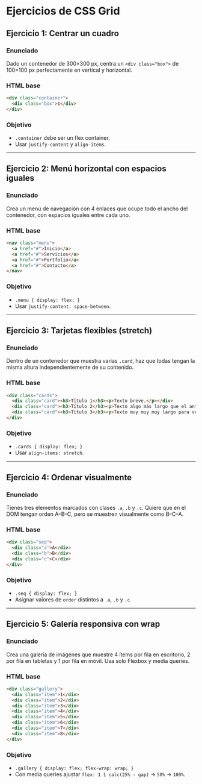 # Ejercicios de CSS Grid

## Ejercicio 1: Centrar un cuadro

### Enunciado

Dado un contenedor de 300×300 px, centra un `<div class="box">` de 100×100 px perfectamente en vertical y horizontal.

### HTML base

```html
<div class="container">
  <div class="box">1</div>
</div>
```

### Objetivo

* `.container` debe ser un flex container.
* Usar `justify-content` y `align-items`.

---

## Ejercicio 2: Menú horizontal con espacios iguales

### Enunciado

Crea un menú de navegación con 4 enlaces que ocupe todo el ancho del contenedor, con espacios iguales entre cada uno.

### HTML base

```html
<nav class="menu">
  <a href="#">Inicio</a>
  <a href="#">Servicios</a>
  <a href="#">Portfolio</a>
  <a href="#">Contacto</a>
</nav>
```

### Objetivo

* `.menu { display: flex; }`
* Usar `justify-content: space-between`.

---

## Ejercicio 3: Tarjetas flexibles (stretch)

### Enunciado

Dentro de un contenedor que muestra varias `.card`, haz que todas tengan la misma altura independientemente de su contenido.

### HTML base

```html
<div class="cards">
  <div class="card"><h3>Título 1</h3><p>Texto breve.</p></div>
  <div class="card"><h3>Título 2</h3><p>Texto algo más largo que el anterior para probar.</p></div>
  <div class="card"><h3>Título 3</h3><p>Texto muy muy muy largo para ver la diferencia.</p></div>
</div>
```

### Objetivo

* `.cards { display: flex; }`
* Usar `align-items: stretch`.

---

## Ejercicio 4: Ordenar visualmente

### Enunciado

Tienes tres elementos marcados con clases `.a`, `.b` y `.c`. Quiere que en el DOM tengan orden A–B–C, pero se muestren visualmente como B–C–A.

### HTML base

```html
<div class="seq">
  <div class="a">A</div>
  <div class="b">B</div>
  <div class="c">C</div>
</div>
```

### Objetivo

* `.seq { display: flex; }`
* Asignar valores de `order` distintos a `.a`, `.b` y `.c`.

---

## Ejercicio 5: Galería responsiva con wrap

### Enunciado

Crea una galería de imágenes que muestre 4 ítems por fila en escritorio, 2 por fila en tabletas y 1 por fila en móvil. Usa solo Flexbox y media queries.

### HTML base

```html
<div class="gallery">
  <div class="item">1</div>
  <div class="item">2</div>
  <div class="item">3</div>
  <div class="item">4</div>
  <div class="item">5</div>
  <div class="item">6</div>
  <div class="item">7</div>
  <div class="item">8</div>
</div>
```

### Objetivo

* `.gallery { display: flex; flex-wrap: wrap; }`
* Con media queries ajustar `flex: 1 1 calc(25% - gap)` → `50%` → `100%`.

